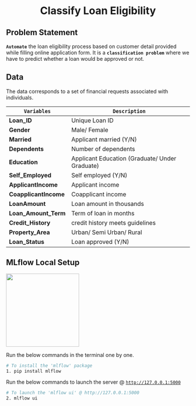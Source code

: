 <h1 align="center">Classify Loan Eligibility</h1>

<h2 align="left">Problem Statement</h2>

**`Automate`** the loan eligibility process based on customer detail provided while filling online application form. It is a **`classification problem`** where we have to predict whether a loan would be approved or not.

<h2 align="left">Data</h2>

The data corresponds to a set of financial requests associated with individuals.

| **`Variables`** | **`Description`** |
| --- | --- |
| **Loan\_ID** | Unique Loan ID |
| **Gender** | Male/ Female |
| **Married** | Applicant married (Y/N) |
| **Dependents** | Number of dependents |
| **Education** | Applicant Education (Graduate/ Under Graduate) |
| **Self\_Employed** | Self employed (Y/N) |
| **ApplicantIncome** | Applicant income |
| **CoapplicantIncome** | Coapplicant income |
| **LoanAmount** | Loan amount in thousands |
| **Loan\_Amount\_Term** | Term of loan in months |
| **Credit\_History** | credit history meets guidelines |
| **Property\_Area** | Urban/ Semi Urban/ Rural |
| **Loan\_Status** | Loan approved (Y/N) |

<h2 align="left">MLflow Local Setup</h2>

<img src="https://mlflow.org/docs/latest/_static/MLflow-logo-final-black.png" width=200/>

Run the below commands in the terminal one by one.

```bash
# To install the 'mlflow' package
1. pip install mlflow
```

Run the below commands to launch the server @ [`http://127.0.0.1:5000`](http://127.0.0.1:5000)
```bash
# To launch the 'mlflow ui' @ http://127.0.0.1:5000
2. mlflow ui
```
